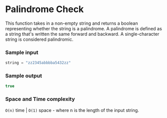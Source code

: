 # Palindrome Check

This function takes in a non-empty string and returns a boolean representing whether the string is a palindrome.
A palindrome is defined as a string that's written the same forward and backward. A single-character string is considered palindromic. 

 ### Sample input
```javascript
string = "zz2345abbbba5432zz"
```
 ### Sample output
 ```javascript
true
 ```
 ### Space and Time complexity
 `O(n)` time | `O(1)` space - where n is the length of the input string.